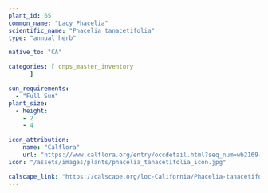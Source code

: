```yaml
---
plant_id: 65
common_name: "Lacy Phacelia"
scientific_name: "Phacelia tanacetifolia"
type: "annual herb"

native_to: "CA"

categories: [ cnps_master_inventory
      ]

sun_requirements:
  - "Full Sun"
plant_size:
  - height: 
    - 2
    - 4

icon_attribution: 
    name: "Calflora"
    url: "https://www.calflora.org/entry/occdetail.html?seq_num=wb2169-107" 
icon: "/assets/images/plants/phacelia_tanacetifolia_icon.jpg"

calscape_link: "https://calscape.org/loc-California/Phacelia-tanacetifolia-(Lacy-Phacelia)"
---
```




